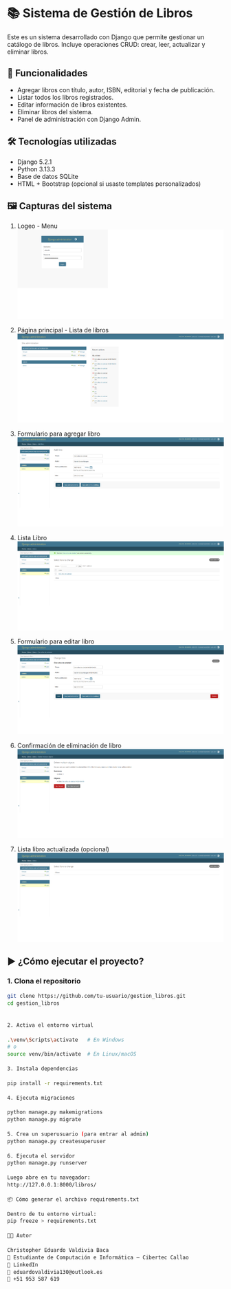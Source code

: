 # 📚 Sistema de Gestión de Libros

Este es un sistema desarrollado con Django que permite gestionar un catálogo de libros. Incluye operaciones CRUD: crear, leer, actualizar y eliminar libros.

## 🚀 Funcionalidades

- Agregar libros con título, autor, ISBN, editorial y fecha de publicación.
- Listar todos los libros registrados.
- Editar información de libros existentes.
- Eliminar libros del sistema.
- Panel de administración con Django Admin.

## 🛠️ Tecnologías utilizadas

- Django 5.2.1
- Python 3.13.3
- Base de datos SQLite
- HTML + Bootstrap (opcional si usaste templates personalizados)

## 🖼️ Capturas del sistema

1. Logeo - Menu
   ![](imagenes/logeo.png)

2. Página principal - Lista de libros  
   ![](imagenes/menu.png)

3. Formulario para agregar libro  
   ![](imagenes/agregar_libro.png)

4. Lista Libro
   ![](imagenes/lista_libro.png)

5. Formulario para editar libro  
   ![](imagenes/editar_libro.png)

6. Confirmación de eliminación de libro  
   ![](imagenes/eliminar_libro.png)

7. Lista libro actualizada (opcional)  
   ![](imagenes/lista_libro_actualizada.png)

## ▶️ ¿Cómo ejecutar el proyecto?

### 1. Clona el repositorio
```bash
git clone https://github.com/tu-usuario/gestion_libros.git
cd gestion_libros


2. Activa el entorno virtual

.\venv\Scripts\activate   # En Windows
# o
source venv/bin/activate  # En Linux/macOS

3. Instala dependencias

pip install -r requirements.txt

4. Ejecuta migraciones

python manage.py makemigrations
python manage.py migrate

5. Crea un superusuario (para entrar al admin)
python manage.py createsuperuser

6. Ejecuta el servidor
python manage.py runserver

Luego abre en tu navegador:
http://127.0.0.1:8000/libros/

📦 Cómo generar el archivo requirements.txt

Dentro de tu entorno virtual:
pip freeze > requirements.txt

👨‍💻 Autor

Christopher Eduardo Valdivia Baca
📍 Estudiante de Computación e Informática — Cibertec Callao
🔗 LinkedIn
📧 eduardovaldivia130@outlook.es
📱 +51 953 587 619

